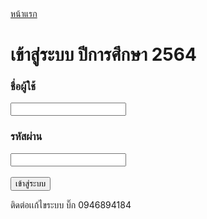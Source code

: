 <html>
<head>
<title>DNR - Office 64</title>

<meta http-equiv="Content-Type" content="text/html; charset=UTF-8" />
<script type="text/javascript" src="https://www.google.com/jsapi"></script>
<style>

body{
	margin: 0;
	background: #900C3F;
}

#container{
	margin: 0 auto;
	width: 1000px;
}

#wrapper{
	padding: 30px;
	float: left;
	background: #FFF;
	width: 940px;
	min-height: 500px;
	margin-top: 15px;
}

table.data_all{
	border-collapse: collapse;
}

table.data_all th{
	padding: 0px 0px 0px 5px;
	background: #DDD;
	font-size: 10px;
	border: 1px solid #000;
}

table.data_all td{
	padding: 0px 0px 0px 5px;
	background: #FFF;
	font-size: 10px;
	border: 1px solid #000;
}

h1{
	color: #D70000;
	float: left;
	width: 940px;
	text-align: center;
}

h2{
	padding: 10px 0px;
	float: left;
	width: 940px;
}

ul.news li{
	margin-top: 10px;
}

ul.news ul{
	margin-top: 10px;
}

ul.news ul li{
	margin-top: 0px;
}

.button a{
	display: block;
	width: 400px;
	height: 80px;
	float: left;
	font-size: 30px;
	text-align: center;
	background: #CCC;
	margin: 30px 0px 30px 170px;
	padding-top: 30px;
	text-decoration: none;
	background: #CCC;
	color: #000;
	border: 3px solid #AAA;
}

.button a:hover{
	background: #AAA;
}

table{
	float:left;
}

table.register td{
	padding: 0px;
	background: #FFF;
}

table.register h2{
	background: #DDD;
	padding: 10px 20px;
	width: 900px;
	margin: 20px 0px;
}

table.register td.register h2{
	width: 430px;
}

table.register td.submit input{
	width: 940px;
	margin: 50px 0px;
	font-size: 30px;
	padding: 20px 0px;
}

td{
	background: #EEE;
	padding: 5px 10px;
}

td.yellow{
	background: #FFFFCC;
	padding: 5px 10px;
}

td.yellow2{
	background: #e1e600;
	padding: 5px 10px;
}


td.paid{
	background: #00FF00;
	padding: 5px 10px;
}

td.notpaid{
	background: #FF0000;
	padding: 5px 10px;
}

th{
	background: #CCC;
	padding: 5px 10px;
	font-weight: bold;
}

tr.sum td
{
	background: #D4D4D4;
}

tr.sumall td
{
	background: #D4D4D4;
	font-weight: bold;
}

table.adminpayment{
	border-collapse: collapse;
}

table.adminpayment a{
	color: #000;
	text-decoration: none;
}

table.adminpayment a:hover{
	color: #FF0000;
	text-decoration: underline;
}

table.adminpayment .arrearage a:hover{
	color: #000;
	text-decoration: underline;
}

.adminpayment td, .adminpayment th{
	border: solid 1px #000;
}

.adminpayment th.w150{
	width: 150px;
}

table.small td{
	padding: 5px 2px;
}

td.all
{
	text-align: right;
	background: #E5E3F7;
}

td.y
{
	text-align: right;
	background: #EAF9E5;
}

td.n
{
	text-align: right;
	background: #FBE6F2;
}

td.right
{
	text-align: right;
}

td.left
{
	text-align: left;
}

td.center
{
	text-align: center;
}

td.red
{
	background: #dc3912;
}

td.green
{
	background: #109618;
}

td.orange
{
	background: #ff9900;
}

td.black
{
	background: #000;
	color: #FFF;
}

th.black
{
	background: #000;
	color: #FFF;
}

td.null
{
	text-align: right;
	background: #AAA;
}

td.w
{
	background: #FFFFFF;
}

td h2
{
	margin: 10px 0px 0px 0px;
}

td.bold
{
	font-weight: bold;
}

form{
	margin: 0px;
}

#footer{
	float: left;
	margin: 10px 0px;
	background: #FFF;
	padding: 10px 30px;
	width: 940px;
}

#menu{
	float: left;
	height: 45px;
	margin-top: 10px;
	width: 1000px;
}

#menu a{
	display: block;
	padding: 10px 20px;
	background: #FFF;
	color: #000;
	text-decoration: none;
	float: left;
	margin-right: 10px;
}

#menu a:hover{
	background: #AAA;
	color: #000;
	text-decoration: underline;
}

#menu a.logout{
	float: right;
	margin-right: 0px;
	background: #FF0000;
	color: #FFF;
}

#menu a.logout:hover{
	background: #FFFF00;
	color: #000;
}

#march55{
	float: left;
	width: 970px;
	background: #FFFF00;
	padding: 5px 15px;
	color: #000;
}

#march55 a{
	color: #000;
	text-decoration: none;
}

#march55 a:hover{
	color: #000;
	text-decoration: underline;
}

#data{
	float: left;
	width: 970px;
	background: #FFF;
	padding: 5px 15px;
	color: #000;
	margin-top: 10px;
}


#data a{
	color: #000;
	text-decoration: none;
}

#data a:hover{
	color: #FF0000;
	text-decoration: underline;
}

#admin{
	float: left;
	width: 970px;
	background: #888;
	padding: 5px 15px;
	color: #FFF;
	margin-top: 10px;
}


#admin a{
	color: #FFF;
	text-decoration: none;
}

#admin a:hover{
	color: #000;
	text-decoration: underline;
}

.paymentstudent{
	width: 455px;
	float: left;
}

.paymentstudent h2{
	padding: 10px;
	background: #EEE;
	float: left;
	width: 435px;
}

.paymentdesc{
	width: 385px;
	float: left;
	margin-left: 30px;
	background: #FFE6E6;
	padding: 30px;
}

.paymentdesc h2{
	float: left;
	width: 415px;
	background: #FFE6E6;
	padding: 0px;
}

.paymentdesc form{
	width: 455px;
	float: left;
}

.menuview{
	float: left;
}

.menuview a{
	float: left;
	display: block;
	padding: 5px 10px;
	background: #CCC;
	margin-right: 10px;
	color: #000;
	text-decoration: none;
}

.menuview a:hover{
	background: #AAA;
}

.studentlist_march55 table{
	font-size: 80%;
	margin-top: 20px;
}

.studentlist_march55 td{
	background: #EEE;
	padding: 2px;
}

.studentlist_march55 th{
	background: #CCC;
	padding: 2px;
}

.studentlist_march55 table{
	font-size: 80%;
	margin-top: 20px;
}

.studentlist table{
	margin: 20px 0px 0px 0px;
	font-size: 14px;
}

.studentlist td{
	background: #EEE;
	padding: 5px;
}

.studentlist th{
	background: #CCC;
	padding: 5px;
}

.studentlist th.student_branch_t{
	width: 100px;
}

.studentlist td.student_branch_t{
	text-align: center;
}

.studentlist th.student_code{
	width: 70px;
}

.studentlist td.student_code{
	text-align: center;
}

.studentlist th.student_firstname{
	width: 135px;
}

.studentlist th.student_lastname{
	width: 135px;
}

.studentlist th.student_school{
	width: 140px;
}

.studentlist th.student_class{
	width: 40px;
}

.studentlist th.student_course{
	width: 90px;
}

.studentlist th.student_payin{
	width: 160px;
}

.editstudent_submit{
	width: 600px;
	float: left;
	padding-top:20px;
}

table.total{
	font-size: 14px;
}

table.total td{
	text-align: center;
}

table.totalsome{
	font-size: 14px;
}

table.totalsome td{
	text-align: center;

}

table.log_search{

}

table.log_search tr{
	background: #FFF;
}

table.log_search tr td{
	background: #FFF;
}

table.log_search tr td input{
	margin: 0px 5px 0px 20px;
}

.chat{
	width: 960px;
	float: left;
}

.chat a{
	display: block;
	width: 100px;
	background: #EEE;
	color: #000;
	padding: 10px 10px;
	float: left;
	text-align: center;
	text-decoration: none;
	margin-right: 10px;
}

.chat a:hover{
	background: #CCC;
	text-decoration: none;
}

.chat_ans{
	width: 960px;
	float: left;
	font-size: 12px;
}

.chat_ans td{
	vertical-align: top;
}

.chat_ans td a.ans{
	color: #000;
	display: block;
	text-decoration: none;
	background: #FF0000;
	padding: 5px;
}

.chat_ans td a.ans:hover{
	color: #FFF;
	background: #000;
}

a.oct_choose{
	display: block;
	text-decoration: none;
	background: #CCC;
	padding: 10px 20px;
	color: #000;
	width: 100px;
	float: left;
	margin-left: 10px;
	text-align: center;
}

a.oct_choose:hover{
	background: #EEE;
}

</style>

<script type="text/javascript">

	function cal()
	{
		balance2 = 0;

		total = parseInt(document.getElementById("total").value);
		discount = parseInt(document.getElementById("discount").value);
		pay1 = parseInt(document.getElementById("pay1").value);
		pay2 = parseInt(document.getElementById("pay2").value);
		pay3 = parseInt(document.getElementById("pay3").value);
		pay4 = parseInt(document.getElementById("pay4").value);
		pay5 = parseInt(document.getElementById("pay5").value);
		pay6 = parseInt(document.getElementById("pay6").value);
		pay7 = parseInt(document.getElementById("pay7").value);
		pay8 = parseInt(document.getElementById("pay8").value);
		pay9 = parseInt(document.getElementById("pay9").value);
		pay10 = parseInt(document.getElementById("pay10").value);
		pay11 = parseInt(document.getElementById("pay11").value);
		pay12 = parseInt(document.getElementById("pay12").value);
		pay13 = parseInt(document.getElementById("pay13").value);
		pay14 = parseInt(document.getElementById("pay14").value);
		pay15 = parseInt(document.getElementById("pay15").value);
		pay16 = parseInt(document.getElementById("pay16").value);
		pay17 = parseInt(document.getElementById("pay17").value);
		pay18 = parseInt(document.getElementById("pay18").value);
		pay19 = parseInt(document.getElementById("pay19").value);
		pay20 = parseInt(document.getElementById("pay20").value);
		pay21 = parseInt(document.getElementById("pay21").value);
		pay22 = parseInt(document.getElementById("pay22").value);
		pay23 = parseInt(document.getElementById("pay23").value);
		pay24 = parseInt(document.getElementById("pay24").value);
		pay25 = parseInt(document.getElementById("pay25").value);


		balance = total - discount;

		//alert(balance);

		balance2 = balance - (pay1 + pay2 + pay3 + pay4 + pay5 + pay6 + pay7 + pay8 + pay9 + pay10 + pay11 + pay12 + pay13 + pay14 + pay15+ pay16+ pay17+ pay18+ pay19+ pay20+ pay21+ pay22+ pay23+ pay24+ pay25);

		document.getElementById('balance').innerHTML = balance;

		document.getElementById('balance2').innerHTML = balance2;
6
	}

</script>

</head>
<body>

<div id="container">

<div id="menu">
	<a href="http://dnr.ac.th/studentcommittee/home">หน้าแรก</a>


<div id="wrapper"><h1>เข้าสู่ระบบ ปีการศึกษา 2564</h1><form action="http://dnr.ac.th/office64/login/check" method="post"><h3>ชื่อผู้ใช้</h3><input type="text" name="user" value=""  /><h3>รหัสผ่าน</h3><input type="password" name="pass" value=""  /><br /><br /><input type="submit" name="submit" value="เข้าสู่ระบบ"  /></form></div>

<div id="footer">
	ติดต่อเเก้ไขระบบ บิ๊ก 0946894184
	<!--หน้านี้ใช้เวลา 0.0117 วินาที-->
</div>

</div>

</body>
</html>
